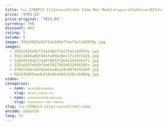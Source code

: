 ```yaml
---
title: ใหม่ 2708PCS Cityร้อนขายStreet View Moc ModularฤดูหนาวChaletอาคารDIYสร้างสรรค์ไอเดียของเล่นเด็กวันเกิดของขวัญบล็อก
price: '3793.53'
price_original: '7025.04'
currency: THB
discount: 46%
rating: 5
volume: 5
image: S92e5925e92f14a248e77ee75e114d976y.jpg
images:
  - S92e5925e92f14a248e77ee75e114d976y.jpg
  - S92c16b6a0bfd45fa90ba9ec173197142k.jpg
  - Sa959530de17a48748327ab4128545b2fl.jpg
  - S35ae927ebd9f4e6f827982d832956285s.jpg
  - Sf85f3d47a07d4de5a4ba34c907925bdbP.jpg
  - Sb2e3b865aedb41018eadddc620ccb484g.jpg
video: ''
categories:
  - name: ของเล่น&งานอดิเรก
    slug: ของเล-งานอด-เรก
  - name: อาคารและก่อสร้างของเล่น
    slug: อาคารและก-อสร-างของเล
slug: ใหม-2708pcs-cityร-อนขายstreet-view
encode: oDaUtCm
lang: th
---
```

  